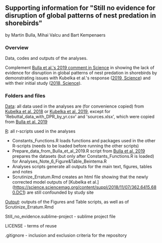 ## Supporting information for "Still no evidence for disruption of global patterns of nest predation in shorebirds"

by Martin Bulla, Mihai Valcu and Bart Kempenaers


### **Overview**

Data, codes and outputs of the analyses. 

Complement [Bulla et al.'s 2019 comment in Science](https://science.sciencemag.org/content/364/6445/eaaw8529) in showing the lack of evidence for disruption in global patterns of nest predation in shorebirds by demonstrating issues with Kubelka et al.'s response ([2019, Science](https://science.sciencemag.org/content/364/6445/eaaw9893)) and with their initial study ([2018, Science](https://science.sciencemag.org/content/362/6415/680)).


### **Folders and files**

[Data](Data/): all data used in the analyses are (for convenience copied) from [Kubelka et al. 2018](https://doi.org/10.5061/dryad.45g90h4) or [Kubelka et al. 2019](https://osf.io/46bt3/), except for 'Rebuttal_data_with_DPR_by_yr.csv' and 'sources.xlsx', which were copied from [Bulla et al. 2019](https://osf.io/x8fs6/)

[R](R/): all r-scripts used in the analyses
- Constants_Functions.R loads functions and packages used in the other R-scripts (needs to be loaded before running the other scripts)
- Prepare_data_from_Bulla_et_al_2019.R script from [Bulla et al. 2019](https://osf.io/x8fs6/) prepares the datasets (but only after Constants_Functions.R is loaded) for Analyses_Note_6_Figure&Table_Beintema.R
- Analyses scripts generate all outputs for the main text, figures, tables and notes
- Scrutinize_Erratum.Rmd creates an html file showing that the newly corrected model outputs of [Kubelka et al.] (https://science.sciencemag.org/content/suppl/2018/11/07/362.6415.680.DC1) are still confounded by study site

[Output](Output/): outputs of the Figures and Table scripts, as well as of Scrutinize_Erratum.Rmd

Still_no_evidence.sublime-project - sublime project file

LICENSE - terms of reuse

.gitignore - inclusion and exclusion criteria for the repository
